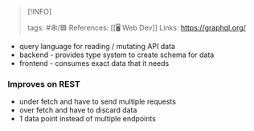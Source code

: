 
> [!INFO]
> 
> tags:  #🕸️/🟦 
> References:  [[🖥️ Web Dev]]
> Links: https://graphql.org/

- query language for reading / mutating API data
- backend - provides type system to create schema for data
- frontend - consumes exact data that it needs

### Improves on REST
- under fetch and have to send multiple requests
- over fetch and have to discard data
- 1 data point instead of multiple endpoints